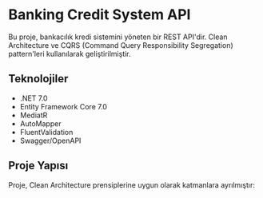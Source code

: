 # Banking Credit System API

Bu proje, bankacılık kredi sistemini yöneten bir REST API'dir. Clean Architecture ve CQRS (Command Query Responsibility Segregation) pattern'leri kullanılarak geliştirilmiştir.

## Teknolojiler

- .NET 7.0
- Entity Framework Core 7.0
- MediatR
- AutoMapper
- FluentValidation
- Swagger/OpenAPI

## Proje Yapısı

Proje, Clean Architecture prensiplerine uygun olarak katmanlara ayrılmıştır:
